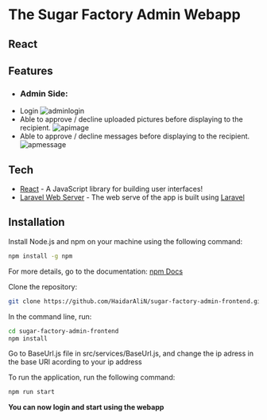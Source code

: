 # The Sugar Factory Admin Webapp
## React

## Features

- ### Admin Side:
- Login
![adminlogin](https://user-images.githubusercontent.com/89384538/140963151-821ddb7b-4436-4478-bf2b-1a272ab0a33f.png)
- Able to approve / decline uploaded pictures before displaying to the recipient.
![apimage](https://user-images.githubusercontent.com/89384538/140963784-71b637de-392e-4747-ae17-920847ed9b8b.png)
- Able to approve / decline messages before displaying to the recipient.
![apmessage](https://user-images.githubusercontent.com/89384538/140963839-c3270759-8aeb-4def-bf2c-749b060094a9.png)

## Tech

- [React] - A JavaScript library for building user interfaces!
- [Laravel Web Server] - The web serve of the app is built using [Laravel]


## Installation

Install Node.js and npm on your machine using the following command:

```sh
npm install -g npm
```
For more details, go to the documentation: [npm Docs]

Clone the repository:

```sh
git clone https://github.com/HaidarAliN/sugar-factory-admin-frontend.git
```
In the command line, run:

```sh
cd sugar-factory-admin-frontend
npm install
```


Go to BaseUrl.js file in src/services/BaseUrl.js, and change the ip adress in the base URl acording to your ip address

To run the application, run the following command:
```sh
npm run start
```
**You can now login and start using the webapp**


[//]: # (These are reference links used in the body of this note and get stripped out when the markdown processor does its job. There is no need to format nicely because it shouldn't be seen. Thanks SO - http://stackoverflow.com/questions/4823468/store-comments-in-markdown-syntax)

   [React]: <https://reactjs.org/>
   [Material UI]: <https://mui.com/>
   [Firebase]: <https://firebase.google.com/>
   [Laravel Web Server]: <https://github.com/HaidarAliN/sugar-factory-server.git>
   [Laravel]: <https://laravel.com/>
   [Amazon EC2]: <https://aws.amazon.com/ec2/>
   [Recharts]: <https://recharts.org/en-US/>
   [node.js]: <http://nodejs.org>
   [npm Docs]: <https://docs.npmjs.com/>
